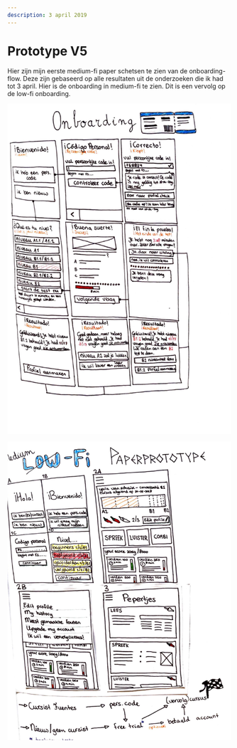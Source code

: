 ```yaml
---
description: 3 april 2019
---
```


# Prototype V5

Hier zijn mijn eerste medium-fi paper schetsen te zien van de onboarding-flow. Deze zijn gebaseerd op alle resultaten uit de onderzoeken die ik had tot 3 april. Hier is de onboarding in medium-fi te zien. Dit is een vervolg op de low-fi onboarding.

![](../../.gitbook/assets/scan-8-may-2019-2-3-1.jpg)

![](../../.gitbook/assets/scan-8-may-2019-2-4-1.jpg)

